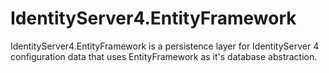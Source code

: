 # IdentityServer4.EntityFramework

IdentityServer4.EntityFramework is a persistence layer for IdentityServer 4 configuration data that uses EntityFramework as it's database abstraction.